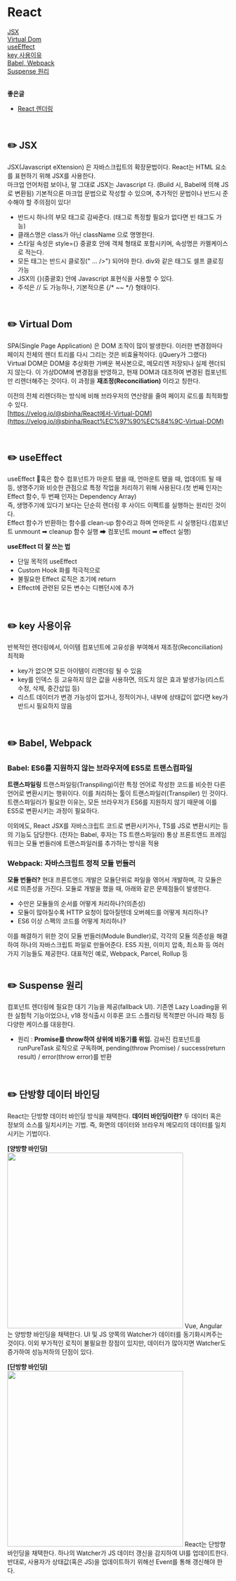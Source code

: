 # React
[JSX](#%EF%B8%8F-JSX)<br />
[Virtual Dom](#%EF%B8%8F-Virtual-Dom)<br />
[useEffect](#%EF%B8%8F-useEffect)<br />
[key 사용이유](#%EF%B8%8F-key-사용이유)<br />
[Babel, Webpack](#%EF%B8%8F-Babel,-Webpack)<br />
[Suspense 원리](#%EF%B8%8F-Suspense-원리)<br />
<br />

**좋은글**<br />
- [React 렌더링](https://www.nextree.io/riaegteu-rendeoring-mic-coejeoghwa/)
<br />

## ✏️ JSX
JSX(Javascript eXtension) 은 자바스크립트의 확장문법이다. React는 HTML 요소를 표현하기 위해 JSX를 사용한다.<br />
마크업 언어처럼 보이나, 말 그대로 JSX는 Javascript 다. (Build 시, Babel에 의해 JS로 변환됨) 기본적으론 마크업 문법으로 작성할 수 있으며, 추가적인 문법이나 반드시 준수해야 할 주의점이 있다!<br />
- 반드시 하나의 부모 태그로 감싸준다. (태그로 특정할 필요가 없다면 빈 태그도 가능)
- 클래스명은 class가 아닌 className 으로 명명한다.
- 스타일 속성은 style={} 중괄호 안에 객체 형태로 포함시키며, 속성명은 카멜케이스로 적는다.
- 모든 태그는 반드시 클로징(" ... />") 되어야 한다. div와 같은 태그도 셀프 클로징 가능
- JSX의 {}(중괄호) 안에 Javascript 표현식을 사용할 수 있다.
- 주석은 // 도 가능하나, 기본적으론 {/* ~~ */} 형태이다.
<br />

## ✏️ Virtual Dom
SPA(Single Page Application) 은 DOM 조작이 많이 발생한다. 이러한 변경점마다 페이지 전체의 렌더 트리를 다시 그리는 것은 비효율적이다. (jQuery가 그랬다)<br />
Virtual DOM은 DOM을 추상화한 가벼운 복사본으로, 메모리엔 저장되나 실제 렌더되지 않는다. 이 가상DOM에 변경점을 반영하고, 현재 DOM과 대조하여 변경된 컴포넌트만 리렌더해주는 것이다. 이 과정을 **재조정(Reconciliation)** 이라고 칭한다.<br />

이전의 전체 리렌더하는 방식에 비해 브라우저의 연산량을 줄여 페이지 로드를 최적화할 수 있다.<br />
[https://velog.io/@sbinha/React에서-Virtual-DOM](https://velog.io/@sbinha/React%EC%97%90%EC%84%9C-Virtual-DOM)

<br />

## ✏️ useEffect
useEffect 훅은 함수 컴포넌트가 마운트 됐을 때, 언마운트 됐을 때, 업데이트 될 때 등, 생명주기와 비슷한 관점으로 특정 작업을 처리하기 위해 사용된다.(첫 번째 인자는 Effect 함수, 두 번째 인자는 Dependency Array)<br />
즉, 생명주기에 있다기 보다는 단순히 렌더링 후 사이드 이펙트를 실행하는 원리인 것이다.<br />
Effect 함수가 반환하는 함수를 clean-up 함수라고 하며 언마운트 시 실행된다.(컴포넌트 unmount ➡ cleanup 함수 실행 ➡ 컴포넌트 mount ➡ effect 실행)<br />

**useEffect 더 잘 쓰는 법**
- 단일 목적의 useEffect
- Custom Hook 화를 적극적으로
- 불필요한 Effect 로직은 조기에 return
- Effect에 관련된 모든 변수는 디펜던시에 추가
<br />

## ✏️ key 사용이유
반복적인 렌더링에서, 아이템 컴포넌트에 고유성을 부여해서 재조정(Reconciliation) 최적화
- key가 없으면 모든 아이템이 리렌더링 될 수 있음
- key를 인덱스 등 고유하지 않은 값을 사용하면, 의도치 않은 효과 발생가능(리스트 수정, 삭제, 중간삽입 등)
- 리스트 데이터가 변경 가능성이 없거나, 정적이거나, 내부에 상태값이 없다면 key가 반드시 필요하지 않음
<br />

## ✏️ Babel, Webpack
### Babel: ES6를 지원하지 않는 브라우저에 ES5로 트랜스컴파일

**트랜스파일링**
트랜스파일링(Transpiling)이란 특정 언어로 작성한 코드를 비슷한 다른 언어로 변환시키는 행위이다. 이를 처리하는 툴이 트랜스파일러(Transpiler) 인 것이다.
트랜스파일러가 필요한 이유는, 모든 브라우저가 ES6를 지원하지 않기 때문에 이를 ES5로 변환시키는 과정이 필요하다.

이외에도, React JSX를 자바스크립트 코드로 변환시키거나, TS를 JS로 변환시키는 등의 기능도 담당한다. (전자는 Babel, 후자는 TS 트랜스파일러)
통상 프론트엔드 프레임워크는 모듈 번들러에 트랜스파일러를 추가하는 방식을 적용
<br />

### Webpack: 자바스크립트 정적 모듈 번들러

**모듈 번들러?**
현대 프론트엔드 개발은 모듈단위로 파일을 엮어서 개발하며, 각 모듈은 서로 의존성을 가진다. 모듈로 개발을 했을 때, 아래와 같은 문제점들이 발생한다.
- 수만은 모듈들의 순서를 어떻게 처리하나?(의존성)
- 모듈이 많아질수록 HTTP 요청이 많아질텐데 오버헤드를 어떻게 처리하나?
- ES6 이상 스펙의 코드를 어떻게 처리하나?

이를 해결하기 위한 것이 모듈 번들러(Module Bundler)로, 각각의 모듈 의존성을 해결하여 하나의 자바스크립트 파일로 만들어준다.
ES5 지원, 이미지 압축, 최소화 등 여러가지 기능들도 제공한다. 대표적인 예로, Webpack, Parcel, Rollup 등
<br />
<br />

## ✏️ Suspense 원리
컴포넌트 렌더링에 필요한 대기 기능을 제공(fallback UI). 기존엔 Lazy Loading을 위한 실험적 기능이었으나, v18 정식출시 이후론 코드 스플리팅 목적뿐만 아니라 패칭 등 다양한 케이스를 대응한다. 
- 원리 : **Promise를 throw하여 상위에 비동기를 위임.** 감싸진 컴포넌트를 runPureTask 로직으로 구독하며, pending(throw Promise) / success(return result) / error(throw error)를 반환
<br />

## ✏️ 단방향 데이터 바인딩
React는 단방향 데이터 바인딩 방식을 채택한다. 
**데이터 바인딩이란?** 두 데이터 혹은 정보의 소스를 일치시키는 기법. 즉, 화면의 데이터와 브라우저 메모리의 데이터를 일치시키는 기법이다.

**[양방향 바인딩]** <br />
<img src="https://github.com/Abangpa1ace/Tech-Interview/assets/67219914/70e5fe9a-2bc4-40c4-93d2-608f9c37d8c2" width="400" />
Vue, Angular 는 양방향 바인딩을 채택한다. UI 및 JS 양쪽의 Watcher가 데이터를 동기화시켜주는 것이다. 이외 부가적인 로직이 불필요한 장점이 있지만, 데이터가 많아지면 Watcher도 증가하여 성능저하의 단점이 있다.
<br />

**[단방향 바인딩]** <br />
<img src="https://github.com/Abangpa1ace/Tech-Interview/assets/67219914/024b6582-294d-410a-8f7c-9ccc4b9ea32b" width="400" />
React는 단방향 바인딩을 채택한다. 하나의 Watcher가 JS 데이터 갱신을 감지하여 UI를 업데이트한다. 반대로, 사용자가 상태값(혹은 JS)을 업데이트하기 위해선 Event를 통해 갱신해야 한다.
<br />
